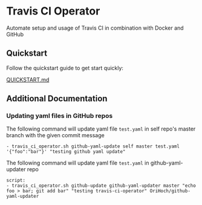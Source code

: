 # Travis CI Operator

Automate setup and usage of Travis CI in combination with Docker and GitHub

## Quickstart

Follow the quickstart guide to get start quickly:

[QUICKSTART.md](QUICKSTART.md)


## Additional Documentation

### Updating yaml files in GitHub repos

The following command will update yaml file `test.yaml` in self repo's master branch with the given commit message

```
- travis_ci_operator.sh github-yaml-update self master test.yaml '{"foo":"bar"}' "testing github yaml update"
```

The following command will update yaml file `test.yaml` in github-yaml-updater repo

```
script:
- travis_ci_operator.sh github-update github-yaml-updater master "echo foo > bar; git add bar" "testing travis-ci-operator" OriHoch/github-yaml-updater
```
